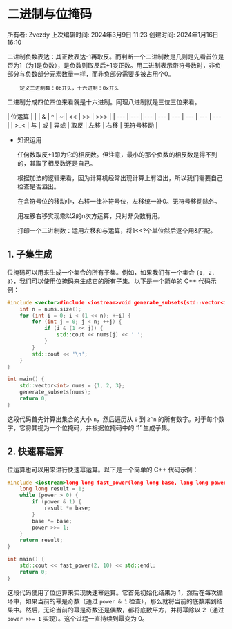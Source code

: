 # 二进制与位掩码

所有者: Zvezdy
上次编辑时间: 2024年3月9日 11:23
创建时间: 2024年1月16日 16:10

二进制负数表达：其正数表达-1再取反。而判断一个二进制数是几则是先看首位是否为1（为1是负数），是负数则取反后+1变正数。用二进制表示带符号数时，非负部分与负数部分元素数量一样，而非负部分需要多被占用个0。

        定义二进制数：0b开头，十六进制：0x开头

二进制分成四位四位来看就是十六进制。同理八进制就是三位三位来看。

| 位运算 |    | |  & |   ^ |   ~ |  << |  >> |      >>> |
| --- | --- | --- | --- | --- | --- | --- | --- |
| >_< |  与 |  或 | 异或 | 取反 | 左移 | 右移 | 无符号移动 |
- 知识运用
    
    任何数取反+1即为它的相反数。但注意，最小的那个负数的相反数是得不到的，其取了相反数还是自己。
    
    根据加法的逻辑来看，因为计算机经常出现计算上有溢出，所以我们需要自己检查是否溢出。
    
    在含符号位的移动中，右移一律补符号位，左移统一补0。无符号移动除外。
    
    用左移右移实现乘以2的n次方运算，只对非负数有用。
    
    打印一个二进制数：运用左移和与运算，将1<<?个单位然后逐个用&匹配。
    

## 1. 子集生成

位掩码可以用来生成一个集合的所有子集。例如，如果我们有一个集合 `{1, 2, 3}`，我们可以使用位掩码来生成它的所有子集。以下是一个简单的 C++ 代码示例：

```cpp
#include <vector>#include <iostream>void generate_subsets(std::vector<int>& nums) {
    int n = nums.size();
    for (int i = 0; i < (1 << n); ++i) {
        for (int j = 0; j < n; ++j) {
            if (i & (1 << j)) {
                std::cout << nums[j] << ' ';
            }
        }
        std::cout << '\n';
    }
}

int main() {
    std::vector<int> nums = {1, 2, 3};
    generate_subsets(nums);
    return 0;
}

```

这段代码首先计算出集合的大小 `n`，然后遍历从 `0` 到 `2^n` 的所有数字。对于每个数字，它将其视为一个位掩码，并根据位掩码中的 ‘1’ 生成子集。

## 2. 快速幂运算

位运算也可以用来进行快速幂运算。以下是一个简单的 C++ 代码示例：

```cpp
#include <iostream>long long fast_power(long long base, long long power) {
    long long result = 1;
    while (power > 0) {
        if (power & 1) {
            result *= base;
        }
        base *= base;
        power >>= 1;
    }
    return result;
}

int main() {
    std::cout << fast_power(2, 10) << std::endl;
    return 0;
}

```

这段代码使用了位运算来实现快速幂运算。它首先初始化结果为 1，然后在每次循环中，如果当前的幂是奇数（通过 `power & 1` 检查），那么就将当前的底数乘到结果中。然后，无论当前的幂是奇数还是偶数，都将底数平方，并将幂除以 2（通过 `power >>= 1` 实现）。这个过程一直持续到幂变为 0。